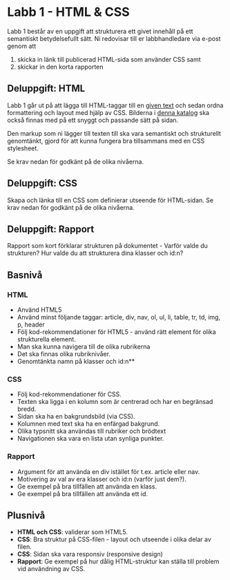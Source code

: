 # Labb 1 - HTML & CSS

Labb 1 består av en uppgift att strukturera ett givet innehåll på ett semantiskt betydelsefullt sätt. Ni redovisar till er labbhandledare via e-post genom att 

1. skicka in länk till publicerad HTML-sida som använder CSS samt
2. skickar in den korta rapporten

## Deluppgift: HTML

Labb 1 går ut på att lägga till HTML-taggar till en [given text](http://www.ida.liu.se/~729G26/labbmaterial/labb1.txt) och sedan ordna formattering och layout med hjälp av CSS. Bilderna i [denna katalog]() ska också finnas med på ett snyggt och passande sätt på sidan.

Den markup som ni lägger till texten till ska vara semantiskt och strukturellt genomtänkt, gjord för att kunna fungera bra tillsammans med en CSS stylesheet.

Se krav nedan för godkänt på de olika nivåerna.

## Deluppgift: CSS

Skapa och länka till en CSS som definierar utseende för HTML-sidan. Se krav nedan för godkänt på de olika nivåerna.

## Deluppgift: Rapport

Rapport som kort förklarar strukturen på dokumentet - Varför valde du strukturen? Hur valde du att strukturera dina klasser och id:n?


## Basnivå

### HTML

* Använd HTML5
* Använd minst följande taggar: article, div, nav, ol, ul, li, table, tr, td, img, p, header
* Följ kod-rekommendationer för HTML5 - använd rätt element för olika strukturella element.
* Man ska kunna navigera till de olika rubrikerna
* Det ska finnas olika rubriknivåer.
* Genomtänkta namn på klasser och id:n**


### CSS

* Följ kod-rekommendationer för CSS.
* Texten ska ligga i en kolumn som är centrerad och har en begränsad bredd.
* Sidan ska ha en bakgrundsbild (via CSS).
* Kolumnen med text ska ha en enfärgad bakgrund.
* Olika typsnitt ska användas till rubriker och brödtext
* Navigationen ska vara en lista utan synliga punkter.


### Rapport

* Argument för att använda en div istället för t.ex. article eller nav.
* Motivering av val av era klasser och id:n (varför just dem?).
* Ge exempel på bra tillfällen att använda en klass.
* Ge exempel på bra tillfällen att använda ett id.


## Plusnivå

* **HTML och CSS**: validerar som HTML5.
* **CSS**: Bra struktur på CSS-filen - layout och utseende i olika delar av filen.
* **CSS**: Sidan ska vara responsiv (responsive design)
* **Rapport**: Ge exempel på hur dålig HTML-struktur kan ställa till problem vid användning av CSS.
